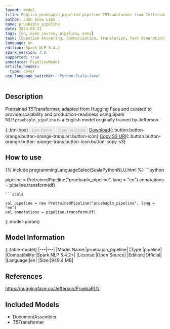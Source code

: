```yaml
---
layout: model
title: English pruebapln_pipeline pipeline T5Transformer from Jefferson
author: John Snow Labs
name: pruebapln_pipeline
date: 2024-08-21
tags: [en, open_source, pipeline, onnx]
task: [Question Answering, Summarization, Translation, Text Generation]
language: en
edition: Spark NLP 5.4.2
spark_version: 3.0
supported: true
annotator: PipelineModel
article_header:
  type: cover
use_language_switcher: "Python-Scala-Java"
---
```


## Description

Pretrained T5Transformer, adapted from Hugging Face and curated to provide scalability and production-readiness using Spark NLP.`pruebapln_pipeline` is a English model originally trained by Jefferson.

{:.btn-box}
<button class="button button-orange" disabled>Live Demo</button>
<button class="button button-orange" disabled>Open in Colab</button>
[Download](https://s3.amazonaws.com/auxdata.johnsnowlabs.com/public/models/pruebapln_pipeline_en_5.4.2_3.0_1724275369675.zip){:.button.button-orange.button-orange-trans.arr.button-icon}
[Copy S3 URI](s3://auxdata.johnsnowlabs.com/public/models/pruebapln_pipeline_en_5.4.2_3.0_1724275369675.zip){:.button.button-orange.button-orange-trans.button-icon.button-copy-s3}

## How to use



<div class="tabs-box" markdown="1">
{% include programmingLanguageSelectScalaPythonNLU.html %}
```python

pipeline = PretrainedPipeline("pruebapln_pipeline", lang = "en")
annotations =  pipeline.transform(df)   

```
```scala

val pipeline = new PretrainedPipeline("pruebapln_pipeline", lang = "en")
val annotations = pipeline.transform(df)

```
</div>

{:.model-param}
## Model Information

{:.table-model}
|---|---|
|Model Name:|pruebapln_pipeline|
|Type:|pipeline|
|Compatibility:|Spark NLP 5.4.2+|
|License:|Open Source|
|Edition:|Official|
|Language:|en|
|Size:|949.4 MB|

## References

https://huggingface.co/Jefferson/PruebaPLN

## Included Models

- DocumentAssembler
- T5Transformer